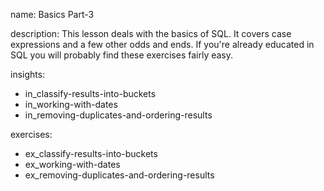 name: Basics Part-3

description: This lesson deals with the basics of SQL. It covers case expressions and a few other odds and ends. If you're already educated in SQL you will probably find these exercises fairly easy.

insights:
  - in_classify-results-into-buckets
  - in_working-with-dates
  - in_removing-duplicates-and-ordering-results

exercises:
  - ex_classify-results-into-buckets
  - ex_working-with-dates
  - ex_removing-duplicates-and-ordering-results
